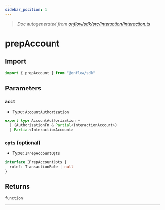 ```yaml
---
sidebar_position: 1
---
```


> _Doc autogenerated from [onflow/sdk/src/interaction/interaction.ts](https://github.com/onflow/fcl-js/tree/master/packages/sdk/src/interaction/interaction.ts)_

# prepAccount


## Import

```typescript
import { prepAccount } from "@onflow/sdk"
```


## Parameters

### `acct` 
- Type: `AccountAuthorization`

```typescript
export type AccountAuthorization =
  | (AuthorizationFn & Partial<InteractionAccount>)
  | Partial<InteractionAccount>
```

### `opts` (optional)
- Type: `IPrepAccountOpts`

```typescript
interface IPrepAccountOpts {
  role?: TransactionRole | null
}
```


## Returns

`function`


---